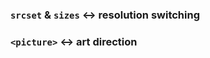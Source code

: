 ### <span>`srcset` & `sizes`</span> ↔ <span>resolution switching</span>

### <span>`<picture>`</span> ↔ <span>art direction</span>
